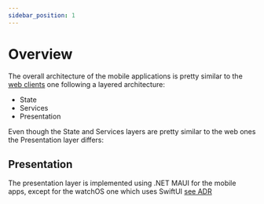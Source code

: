 ```yaml
---
sidebar_position: 1
---
```


# Overview

The overall architecture of the mobile applications is pretty similar to the
[web clients](../clients/overview.md) one following a layered architecture:

- State
- Services
- Presentation

Even though the State and Services layers are pretty similar to the web ones the Presentation layer
differs:

## Presentation

The presentation layer is implemented using .NET MAUI for the mobile apps, except for the watchOS
one which uses SwiftUI [see ADR](../adr/watchOS-use-swift)
